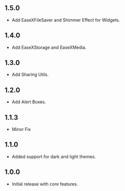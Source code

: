 ## 1.5.0

* Add EaseXFileSaver and Shimmer Effect for Widgets.

## 1.4.0

* Add EaseXStorage and EaseXMedia.

## 1.3.0

* Add Sharing Utils.

## 1.2.0

* Add Alert Boxes.

## 1.1.3

* Minor Fix

## 1.1.0

* Added support for dark and light themes.

## 1.0.0

* Initial release with core features.